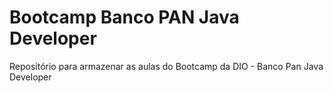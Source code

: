 # Bootcamp Banco PAN Java Developer
Repositório para armazenar as aulas do Bootcamp da DIO - Banco Pan Java Developer
